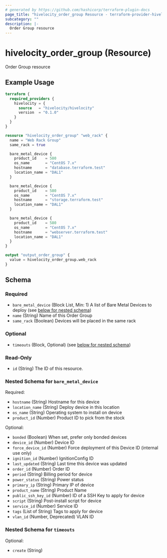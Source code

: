 ```yaml
---
# generated by https://github.com/hashicorp/terraform-plugin-docs
page_title: "hivelocity_order_group Resource - terraform-provider-hivelocity"
subcategory: ""
description: |-
  Order Group resource
---
```


# hivelocity_order_group (Resource)

Order Group resource

## Example Usage

```terraform
terraform {
  required_providers {
    hivelocity = {
      source   = "hivelocity/hivelocity"
      version  = "0.1.0"
    }
  }
}

resource "hivelocity_order_group" "web_rack" {
  name = "Web Rack Group"
  same_rack = true

  bare_metal_device {
    product_id    = 580
    os_name       = "CentOS 7.x"
    hostname      = "database.terraform.test"
    location_name = "DAL1"
  }

  bare_metal_device {
    product_id    = 580
    os_name       = "CentOS 7.x"
    hostname      = "storage.terraform.test"
    location_name = "DAL1"
  }

  bare_metal_device {
    product_id    = 580
    os_name       = "CentOS 7.x"
    hostname      = "webserver.terraform.test"
    location_name = "DAL1"
  }
}

output "output_order_group" {
  value = hivelocity_order_group.web_rack
}
```

<!-- schema generated by tfplugindocs -->
## Schema

### Required

- `bare_metal_device` (Block List, Min: 1) A list of Bare Metal Devices to deploy (see [below for nested schema](#nestedblock--bare_metal_device))
- `name` (String) Name of this Order Group
- `same_rack` (Boolean) Devices will be placed in the same rack

### Optional

- `timeouts` (Block, Optional) (see [below for nested schema](#nestedblock--timeouts))

### Read-Only

- `id` (String) The ID of this resource.

<a id="nestedblock--bare_metal_device"></a>
### Nested Schema for `bare_metal_device`

Required:

- `hostname` (String) Hostname for this device
- `location_name` (String) Deploy device in this location
- `os_name` (String) Operating system to install on device
- `product_id` (Number) Product ID to pick from the stock

Optional:

- `bonded` (Boolean) When set, prefer only bonded devices
- `device_id` (Number) Device ID
- `force_device_id` (Number) Force deployment of this Device ID (internal use only)
- `ignition_id` (Number) IgnitionConfig ID
- `last_updated` (String) Last time this device was updated
- `order_id` (Number) Order ID
- `period` (String) Billing period for device
- `power_status` (String) Power status
- `primary_ip` (String) Primary IP of device
- `product_name` (String) Product Name
- `public_ssh_key_id` (Number) ID of a SSH Key to apply for device
- `script` (String) Post-install script for device
- `service_id` (Number) Service ID
- `tags` (List of String) Tags to apply for device
- `vlan_id` (Number, Deprecated) VLAN ID


<a id="nestedblock--timeouts"></a>
### Nested Schema for `timeouts`

Optional:

- `create` (String)
